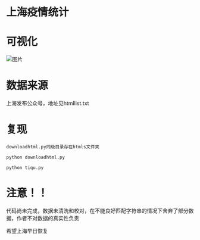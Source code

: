 # 上海疫情统计

# 可视化

![图片]()

# 数据来源

上海发布公众号，地址见htmllist.txt

# 复现

    downloadhtml.py同级目录存在htmls文件夹

    python downloadhtml.py

    python tiqu.py

# 注意！！

代码尚未完成，数据未清洗和校对，在不能良好匹配字符串的情况下舍弃了部分数据，作者不对数据的真实性负责

希望上海早日恢复